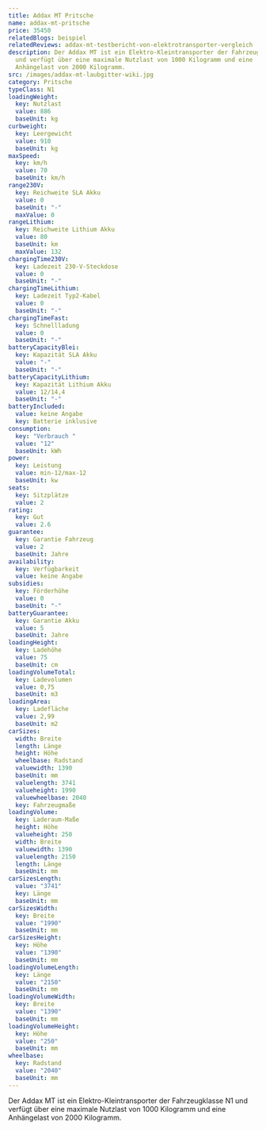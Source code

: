 ```yaml
---
title: Addax MT Pritsche
name: addax-mt-pritsche
price: 35450
relatedBlogs: beispiel
relatedReviews: addax-mt-testbericht-von-elektrotransporter-vergleich
description: Der Addax MT ist ein Elektro-Kleintransporter der Fahrzeugklasse N1
  und verfügt über eine maximale Nutzlast von 1000 Kilogramm und eine
  Anhängelast von 2000 Kilogramm.
src: /images/addax-mt-laubgitter-wiki.jpg
category: Pritsche
typeClass: N1
loadingWeight:
  key: Nutzlast
  value: 886
  baseUnit: kg
curbweight:
  key: Leergewicht
  value: 910
  baseUnit: kg
maxSpeed:
  key: km/h
  value: 70
  baseUnit: km/h
range230V:
  key: Reichweite SLA Akku
  value: 0
  baseUnit: "-"
  maxValue: 0
rangeLithium:
  key: Reichweite Lithium Akku
  value: 80
  baseUnit: km
  maxValue: 132
chargingTime230V:
  key: Ladezeit 230-V-Steckdose
  value: 0
  baseUnit: "-"
chargingTimeLithium:
  key: Ladezeit Typ2-Kabel
  value: 0
  baseUnit: "-"
chargingTimeFast:
  key: Schnellladung
  value: 0
  baseUnit: "-"
batteryCapacityBlei:
  key: Kapazität SLA Akku
  value: "-"
  baseUnit: "-"
batteryCapacityLithium:
  key: Kapazität Lithium Akku
  value: 12/14,4
  baseUnit: "-"
batteryIncluded:
  value: keine Angabe
  key: Batterie inklusive
consumption:
  key: "Verbrauch "
  value: "12"
  baseUnit: kWh
power:
  key: Leistung
  value: min-12/max-12
  baseUnit: kw
seats:
  key: Sitzplätze
  value: 2
rating:
  key: Gut
  value: 2.6
guarantee:
  key: Garantie Fahrzeug
  value: 2
  baseUnit: Jahre
availability:
  key: Verfügbarkeit
  value: keine Angabe
subsidies:
  key: Förderhöhe
  value: 0
  baseUnit: "-"
batteryGuarantee:
  key: Garantie Akku
  value: 5
  baseUnit: Jahre
loadingHeight:
  key: Ladehöhe
  value: 75
  baseUnit: cm
loadingVolumeTotal:
  key: Ladevolumen
  value: 0,75
  baseUnit: m3
loadingArea:
  key: Ladefläche
  value: 2,99
  baseUnit: m2
carSizes:
  width: Breite
  length: Länge
  height: Höhe
  wheelbase: Radstand
  valuewidth: 1390
  baseUnit: mm
  valuelength: 3741
  valueheight: 1990
  valuewheelbase: 2040
  key: Fahrzeugmaße
loadingVolume:
  key: Laderaum-Maße
  height: Höhe
  valueheight: 250
  width: Breite
  valuewidth: 1390
  valuelength: 2150
  length: Länge
  baseUnit: mm
carSizesLength:
  value: "3741"
  key: Länge
  baseUnit: mm
carSizesWidth:
  key: Breite
  value: "1990"
  baseUnit: mm
carSizesHeight:
  key: Höhe
  value: "1390"
  baseUnit: mm
loadingVolumeLength:
  key: Länge
  value: "2150"
  baseUnit: mm
loadingVolumeWidth:
  key: Breite
  value: "1390"
  baseUnit: mm
loadingVolumeHeight:
  key: Höhe
  value: "250"
  baseUnit: mm
wheelbase:
  key: Radstand
  value: "2040"
  baseUnit: mm
---
```

Der Addax MT ist ein Elektro-Kleintransporter der Fahrzeugklasse N1 und verfügt über eine maximale Nutzlast von 1000 Kilogramm und eine Anhängelast von 2000 Kilogramm.